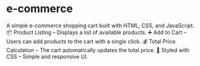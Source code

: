 # e-commerce
A simple e-commerce shopping cart built with HTML, CSS, and JavaScript.
📦 Product Listing – Displays a list of available products.
➕ Add to Cart – Users can add products to the cart with a single click.
💰 Total Price Calculation – The cart automatically updates the total price.
🎨 Styled with CSS – Simple and responsive UI.  
